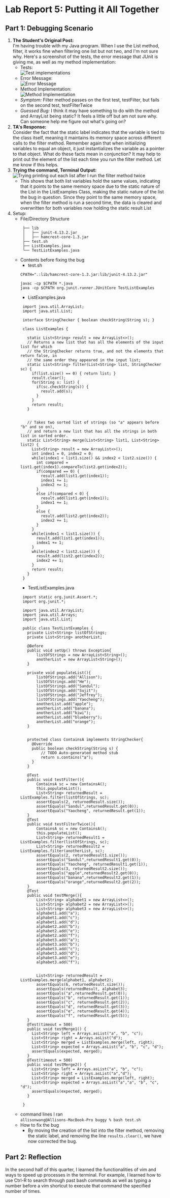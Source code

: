 # Lab Report 5: Putting it All Together
## Part 1: Debugging Scenario
1. **The Student's Original Post:**\
  I'm having trouble with my Java program. When I use the List method, filter, it works fine when filtering one list but not two, 
  and I'm not sure why. Here's a screenshot of the tests, the error message that JUnit is giving me, as well as my method
  implementation:
    - Tests:\
      ![Test implementations](tests.png)
    - Error Message:\
      ![Error Message](errorMessage.png)
    - Method Implementation:\
      ![Method Implementation](codeImplementation.png)
    - *Symptom:* Filter method passes on the first test, testFilter, but fails on the second test, testFilterTwice
    - *Guessed Bug:* I think it may have something to do with the method and ArrayList being static? It feels a little off but am 
    not sure why. Can someone help me figure out what's going on?
2. **TA's Response:**\
  Consider the fact that the static label indicates that the variable is tied to the class itself, meaning it maintains its
  memory space across different calls to the filter method. Remember again that when initializing variables to equal an object,
  it just instantializes the variable as a pointer to that object. What do these facts mean in conjunction? It may help to print
  out the element of the list each time you run the filter method.  Let me know if this helps.
3. **Trying the command, Terminal Output:**\
   ![Trying printing out each list after I run the filter method twice](testByPrinting.png)
     - This shows that both list variables hold the same values, indicating that it points to the same memory space due to the
       static nature of the List in the ListExamples Class, making the static nature of the list the bug in question. Since they
       point to the same memory space, when the filter method is run a second time, the data is cleared and overwritten for both
       variables now holding the static result List
4. Setup:
     - File/Directory Structure
       ```
        ├── lib
        │   ├── junit-4.13.2.jar
        │   ├── hamcrest-core-1.3.jar
        ├── test.sh
        ├── ListExamples.java
        └── TestListExamples.java
       ```
     - Contents before fixing the bug
       - test.sh
       ```
       CPATH=".:lib/hamcrest-core-1.3.jar:lib/junit-4.13.2.jar"

       javac -cp $CPATH *.java
       java -cp $CPATH org.junit.runner.JUnitCore TestListExamples
       ``` 
       - ListExamples.java
       ```
        import java.util.ArrayList;
        import java.util.List;
        
        interface StringChecker { boolean checkString(String s); }
        
        class ListExamples {
        
          static List<String> result = new ArrayList<>();
          // Returns a new list that has all the elements of the input list for which
          // the StringChecker returns true, and not the elements that return false, in
          // the same order they appeared in the input list;
          static List<String> filter(List<String> list, StringChecker sc) {
            if(list.size() == 0) { return list; }
            result.clear();
            for(String s: list) {
              if(sc.checkString(s)) {
                result.add(s);
              }
            }
            return result;
          }
        
        
          // Takes two sorted list of strings (so "a" appears before "b" and so on),
          // and return a new list that has all the strings in both list in sorted order.
          static List<String> merge(List<String> list1, List<String> list2) {
            List<String> result = new ArrayList<>();
            int index1 = 0, index2 = 0;
            while(index1 < list1.size() && index2 < list2.size()) {
              int compared = list1.get(index1).compareTo(list2.get(index2));
              if(compared == 0) {
                result.add(list1.get(index1));
                index1 += 1;
                index2 += 1;
              }
              else if(compared < 0) {
                result.add(list1.get(index1));
                index1 += 1;
              }
              else {
                result.add(list2.get(index2));
                index2 += 1;
              }
            }
            while(index1 < list1.size()) {
              result.add(list1.get(index1));
              index1 += 1;
            }
            while(index2 < list2.size()) {
              result.add(list2.get(index2));
              index2 += 1;
            }
            return result;
          }
        }

       ```
       - TestListExamples.java
       ```
        import static org.junit.Assert.*;
        import org.junit.*;
        
        import java.util.ArrayList;
        import java.util.Arrays;
        import java.util.List;
        
        public class TestListExamples {
          private List<String> listOfStrings;
          private List<String> anotherList;
        
          @Before
          public void setUp() throws Exception{
              listOfStrings = new ArrayList<String>();
              anotherList = new ArrayList<String>();
          }
        
          private void populateList(){
              listOfStrings.add("Allison");
              listOfStrings.add("He");
              listOfStrings.add("Sandul");
              listOfStrings.add("Sujit");
              listOfStrings.add("Jeffrey");
              listOfStrings.add("Yaocheng");
              anotherList.add("apple");
              anotherList.add("banana");
              anotherList.add("kiwi");
              anotherList.add("blueberry");
              anotherList.add("orange");
          }
        
          
          protected class ContainsA implements StringChecker{
            @Override
            public boolean checkString(String s) {
                // TODO Auto-generated method stub
                return s.contains("a");
            }
          }
          
          @Test
          public void testFilter(){
              ContainsA sc = new ContainsA();
              this.populateList();
              List<String> returnedResult = ListExamples.filter(listOfStrings, sc);
              assertEquals(2, returnedResult.size());
              assertEquals("Sandul",returnedResult.get(0));
              assertEquals("Yaocheng", returnedResult.get(1));
          }
          @Test
          public void testFilterTwice(){
              ContainsA sc = new ContainsA();
              this.populateList();
              List<String> returnedResult1 = ListExamples.filter(listOfStrings, sc);
              List<String> returnedResult2 = ListExamples.filter(anotherList, sc);
              assertEquals(2, returnedResult1.size());
              assertEquals("Sandul",returnedResult1.get(0));
              assertEquals("Yaocheng", returnedResult1.get(1));
              assertEquals(3, returnedResult2.size());
              assertEquals("apple",returnedResult2.get(0));
              assertEquals("banana",returnedResult2.get(1));
              assertEquals("orange",returnedResult2.get(2));
          }
          @Test
          public void testMerge(){
              List<String> alphabet1 = new ArrayList<>();
              List<String> alphabet2 = new ArrayList<>();
              List<String> alphabet3 = new ArrayList<>();
              alphabet1.add("a");
              alphabet1.add("c");
              alphabet1.add("d");
              alphabet2.add("b");
              alphabet2.add("e");
              alphabet2.add("f");
              alphabet3.add("a");
              alphabet3.add("b");
              alphabet3.add("c");
              alphabet3.add("d");
              alphabet3.add("e");
              alphabet3.add("f");
        
        
              List<String> returnedResult = ListExamples.merge(alphabet1, alphabet2);
              assertEquals(6, returnedResult.size());
              assertEquals(returnedResult, alphabet3);
              assertEquals("a",returnedResult.get(0));
              assertEquals("b", returnedResult.get(1));
              assertEquals("c", returnedResult.get(2));
              assertEquals("d", returnedResult.get(3));
              assertEquals("e", returnedResult.get(4));
              assertEquals("f", returnedResult.get(5));
          }
          @Test(timeout = 500)
          public void testMerge1() {
            List<String> left = Arrays.asList("a", "b", "c");
            List<String> right = Arrays.asList("d");
            List<String> merged = ListExamples.merge(left, right);
            List<String> expected = Arrays.asList("a", "b", "c", "d");
            assertEquals(expected, merged);
          }
          @Test(timeout = 500)
          public void testMerge2() {
            List<String> left = Arrays.asList("a", "b", "c");
            List<String> right = Arrays.asList("a","d");
            List<String> merged = ListExamples.merge(left, right);
            List<String> expected = Arrays.asList("a","a", "b", "c", "d");
            assertEquals(expected, merged);
          }
          
        }

       ```
     - command lines I ran\
       `allisonwang@Allisons-MacBook-Pro buggy % bash test.sh`
     - How to fix the bug
       - By moving the creation of the list into the filter method, removing the static label, and removing the line
         `results.clear()`, we have now corrected the bug.
   
   
## Part 2: Reflection
In the second half of this quarter, I learned the functionalities of vim and ways to speed up processes in the terminal. 
For example, I learned how to use Ctrl-R to search through past bash commands as well as typing a number before a vim shortcut to 
execute that command the specified number of times. 
